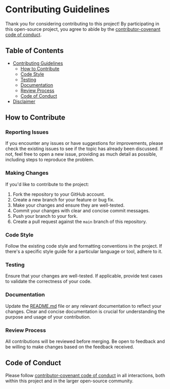 # Contributing Guidelines

Thank you for considering contributing to this project! By participating in this open-source project, you agree to abide by the [contributor-covenant code of conduct](https://www.contributor-covenant.org/version/1/2/0/code-of-conduct).

## Table of Contents

- [Contributing Guidelines](#contributing-guidelines)
  - [How to Contribute](#how-to-contribute)
  - [Code Style](#code-style)
  - [Testing](#testing)
  - [Documentation](#documentation)
  - [Review Process](#review-process)
  - [Code of Conduct](#code-of-conduct)
- [Disclaimer](#disclaimer)

## How to Contribute

### Reporting Issues

If you encounter any issues or have suggestions for improvements, please check the existing issues to see if the topic has already been discussed. If not, feel free to open a new issue, providing as much detail as possible, including steps to reproduce the problem.

### Making Changes

If you'd like to contribute to the project:

1. Fork the repository to your GitHub account.
2. Create a new branch for your feature or bug fix.
3. Make your changes and ensure they are well-tested.
4. Commit your changes with clear and concise commit messages.
5. Push your branch to your fork.
6. Create a pull request against the `main` branch of this repository.

### Code Style

Follow the existing code style and formatting conventions in the project. If there's a specific style guide for a particular language or tool, adhere to it.

### Testing

Ensure that your changes are well-tested. If applicable, provide test cases to validate the correctness of your code.

### Documentation

Update the [README.md](README.md) file or any relevant documentation to reflect your changes. Clear and concise documentation is crucial for understanding the purpose and usage of your contribution.

### Review Process

All contributions will be reviewed before merging. Be open to feedback and be willing to make changes based on the feedback received.

## Code of Conduct

Please follow [contributor-covenant code of conduct](https://www.contributor-covenant.org/version/1/2/0/code-of-conduct) in all interactions, both within this project and in the larger open-source community.
